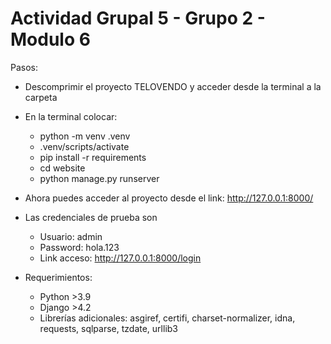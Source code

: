 # Actividad Grupal 5 - Grupo 2 - Modulo 6

Pasos:
- Descomprimir el proyecto TELOVENDO y acceder desde la terminal a la carpeta
- En la terminal colocar: 
  - python -m venv .venv
  - .venv/scripts/activate
  - pip install -r requirements
  - cd website
  - python manage.py runserver
- Ahora puedes acceder al proyecto desde el link: http://127.0.0.1:8000/
  
- Las credenciales de prueba son
  - Usuario: admin
  - Password: hola.123
  - Link acceso: http://127.0.0.1:8000/login

- Requerimientos:
  - Python >3.9
  - Django >4.2
  - Librerías adicionales: asgiref, certifi, charset-normalizer, idna, requests, sqlparse, tzdate, urllib3
